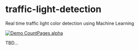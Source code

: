 # traffic-light-detection
Real time traffic light color detection using Machine Learning 


[![Demo CountPages alpha](https://gfycat.com/RingedGrippingHerald)](https://www.youtube.com/watch?v=ek1j272iAmc)
  
  TBD...
